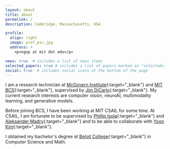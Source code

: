 ```yaml
---
layout: about
title: about
permalink: /
description: Cambridge, Massachusetts, USA.

profile:
  align: right
  image: prof_pic.jpg
  address: >
    <p>ngop at mit dot edu</p>

news: true  # includes a list of news items
selected_papers: true # includes a list of papers marked as "selected={true}"
social: true  # includes social icons at the bottom of the page
---
```

I am a research technician at [McGovern Institute](https://mcgovern.mit.edu/){:target="\_blank"} and [MIT BCS](https://bcs.mit.edu/){:target="\_blank"}, supervised by [Jim DiCarlo](https://mcgovern.mit.edu/profile/james-dicarlo/){:target="\_blank"}. My current research interests are computer vision, neuroAI, multimodality learning, and generative models.

Before joining BCS, I have been working at MIT CSAIL for some time. At CSAIL, I am fortunate to be supervised by [Phillip Isola](http://web.mit.edu/phillipi/){:target="\_blank"} and [Aleksander Mądry](https://people.csail.mit.edu/madry/){:target="\_blank"} and to be able to collaborate with [Yoon Kim](https://people.csail.mit.edu/yoonkim/){:target="\_blank"}.

I obtained my bachelor's degree at [Beloit College](https://www.beloit.edu/){:target="\_blank"} in Computer Science and Math.
